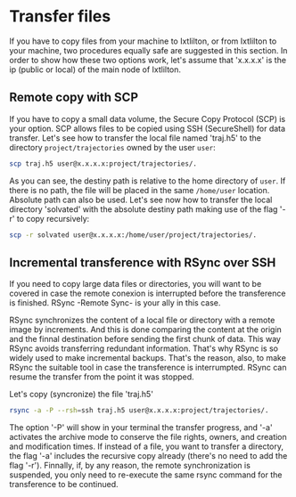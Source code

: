 # Transfer files

If you have to copy files from your machine to Ixtlilton, or from Ixtlilton to your machine, two
procedures equally safe are suggested in this section. In order to show how these two options work, let's assume that 'x.x.x.x' is the ip (public or local) of the main node of Ixtlilton.

## Remote copy with SCP

If you have to copy a small data volume, the Secure Copy Protocol (SCP) is your option. SCP allows files
to be copied using SSH (SecureShell) for data transfer. Let's see how to transfer the local file named 'traj.h5' to
the directory `project/trajectories` owned by the user `user`:

```bash
scp traj.h5 user@x.x.x.x:project/trajectories/.
```

As you can see, the destiny path is relative to the home directory of `user`. If there is no path,
the file will be placed in the same `/home/user` location. Absolute path can also be used. Let's
see now how to transfer the local directory 'solvated' with the absolute destiny path making use of
the flag '-r' to copy recursively:

```bash
scp -r solvated user@x.x.x.x:/home/user/project/trajectories/.
```

## Incremental transference with RSync over SSH

If you need to copy large data files or directories, you will want to be covered in case the remote
conexion is interrupted before the transference is finished. RSync -Remote Sync- is your ally in
this case.

RSync synchronizes the content of a local file or directory with a remote image by increments. And
this is done comparing the content at the origin and the finnal destination before sending the first chunk of data. This way RSync avoids transferring redundant information. That's why RSync is so widely used to make incremental backups. That's the reason, also, to make RSync the suitable tool in case the transference is interrumpted. RSync can resume the transfer from the point it was stopped.

Let's copy (syncronize) the file 'traj.h5'

```bash
rsync -a -P --rsh=ssh traj.h5 user@x.x.x.x:project/trajectories/.
```

The option '-P' will show in your terminal the transfer progress, and '-a' activates the archive
mode to conserve the file rights, owners, and creation and modification times. If instead of a
file, you want to transfer a directory, the flag '-a' includes the recursive copy already (there's
no need to add the flag '-r'). Finnally, if, by any reason, the remote synchronization is suspended, you only need to re-execute the same rsync command for the transference to be continued.

